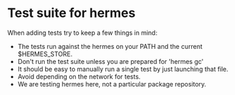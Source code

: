# Test suite for hermes

When adding tests try to keep a few things in mind:

- The tests run against the hermes on your PATH and the current $HERMES_STORE.
- Don't run the test suite unless you are prepared for 'hermes gc'
- It should be easy to manually run a single test by just launching that file.
- Avoid depending on the network for tests.
- We are testing hermes here, not a particular package repository.